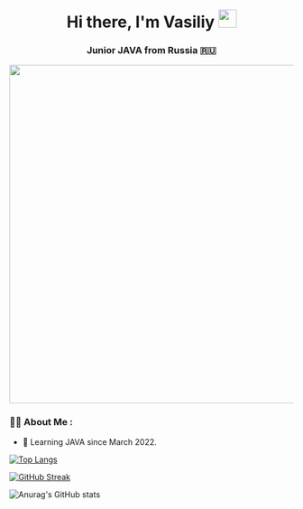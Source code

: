 <h1 align="center">Hi there, I'm Vasiliy</a> 
<img src="https://github.com/blackcater/blackcater/raw/main/images/Hi.gif" height="32"/></h1>
<h3 align="center"> Junior JAVA from Russia 🇷🇺</h3>


<div align="center">
  <img src="https://github.com/santi15355/santi15355/blob/main/%D0%B0%D0%B2%D0%B02.jpg" width="600" height="600"/>
</div>

### :man_technologist: About Me :
- :telescope: Learning JAVA since March 2022. 

[![Top Langs](https://github-readme-stats.vercel.app/api/top-langs/?username=santi15355&layout=compact&theme=vision-friendly-dark)](https://github.com/anuraghazra/github-readme-stats)

[![GitHub Streak](http://github-readme-streak-stats.herokuapp.com?user=santi15355&theme=dark)](https://git.io/streak-stats)

![Anurag's GitHub stats](https://github-readme-stats.vercel.app/api?username=santi15355&show_icons=true&theme=radical)
